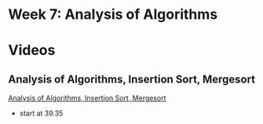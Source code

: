 # Week 7: Analysis of Algorithms

# Videos

## Analysis of Algorithms, Insertion Sort, Mergesort
[Analysis of Algorithms, Insertion Sort, Mergesort](https://ocw.mit.edu/courses/electrical-engineering-and-computer-science/6-046j-introduction-to-algorithms-sma-5503-fall-2005/video-lectures/lecture-1-administrivia-introduction-analysis-of-algorithms-insertion-sort-mergesort/)
- start at 39.35
